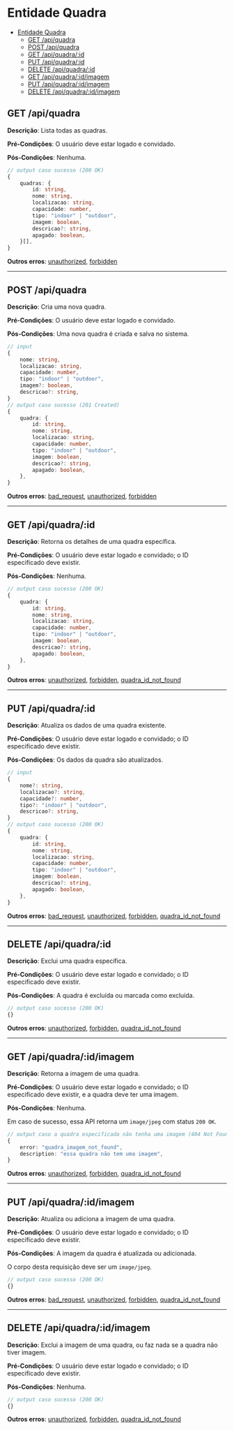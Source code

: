 # Entidade Quadra

- [Entidade Quadra](#entidade-quadra)
  - [GET /api/quadra](#get-apiquadra)
  - [POST /api/quadra](#post-apiquadra)
  - [GET /api/quadra/:id](#get-apiquadraid)
  - [PUT /api/quadra/:id](#put-apiquadraid)
  - [DELETE /api/quadra/:id](#delete-apiquadraid)
  - [GET /api/quadra/:id/imagem](#get-apiquadraidimagem)
  - [PUT /api/quadra/:id/imagem](#put-apiquadraidimagem)
  - [DELETE /api/quadra/:id/imagem](#delete-apiquadraidimagem)



## GET /api/quadra

**Descrição**: Lista todas as quadras.

**Pré-Condições**: O usuário deve estar logado e convidado.

**Pós-Condições**: Nenhuma.

```typescript
// output caso sucesso (200 OK)
{
    quadras: {
        id: string,
        nome: string,
        localizacao: string,
        capacidade: number,
        tipo: "indoor" | "outdoor",
        imagem: boolean,
        descricao?: string,
        apagado: boolean,
    }[],
}
```

**Outros erros**: [unauthorized](./8-erros.md#unauthorized), [forbidden](./8-erros.md#forbidden)

------

## POST /api/quadra

**Descrição**: Cria uma nova quadra.

**Pré-Condições**: O usuário deve estar logado e convidado.

**Pós-Condições**: Uma nova quadra é criada e salva no sistema.

```typescript
// input
{
    nome: string,
    localizacao: string,
    capacidade: number,
    tipo: "indoor" | "outdoor",
    imagem?: boolean,
    descricao?: string,
}
// output caso sucesso (201 Created)
{
    quadra: {
        id: string,
        nome: string,
        localizacao: string,
        capacidade: number,
        tipo: "indoor" | "outdoor",
        imagem: boolean,
        descricao?: string,
        apagado: boolean,
    },
}
```

**Outros erros**: [bad_request](./8-erros.md#bad_request), [unauthorized](./8-erros.md#unauthorized), [forbidden](./8-erros.md#forbidden)

------

## GET /api/quadra/:id

**Descrição**: Retorna os detalhes de uma quadra específica.

**Pré-Condições**: O usuário deve estar logado e convidado; o ID especificado deve existir.

**Pós-Condições**: Nenhuma.

```typescript
// output caso sucesso (200 OK)
{
    quadra: {
        id: string,
        nome: string,
        localizacao: string,
        capacidade: number,
        tipo: "indoor" | "outdoor",
        imagem: boolean,
        descricao?: string,
        apagado: boolean,
    },
}
```

**Outros erros**: [unauthorized](./8-erros.md#unauthorized), [forbidden](./8-erros.md#forbidden), [quadra_id_not_found](./8-erros.md#quadra_id_not_found)

------

## PUT /api/quadra/:id

**Descrição**: Atualiza os dados de uma quadra existente.

**Pré-Condições**: O usuário deve estar logado e convidado; o ID especificado deve existir.

**Pós-Condições**: Os dados da quadra são atualizados.

```typescript
// input
{
    nome?: string,
    localizacao?: string,
    capacidade?: number,
    tipo?: "indoor" | "outdoor",
    descricao?: string,
}
// output caso sucesso (200 OK)
{
    quadra: {
        id: string,
        nome: string,
        localizacao: string,
        capacidade: number,
        tipo: "indoor" | "outdoor",
        imagem: boolean,
        descricao?: string,
        apagado: boolean,
    },
}
```

**Outros erros**: [bad_request](./8-erros.md#bad_request), [unauthorized](./8-erros.md#unauthorized), [forbidden](./8-erros.md#forbidden), [quadra_id_not_found](./8-erros.md#quadra_id_not_found)

------

## DELETE /api/quadra/:id

**Descrição**: Exclui uma quadra específica.

**Pré-Condições**: O usuário deve estar logado e convidado; o ID especificado deve existir.

**Pós-Condições**: A quadra é excluída ou marcada como excluída.

```typescript
// output caso sucesso (200 OK)
{}
```

**Outros erros**: [unauthorized](./8-erros.md#unauthorized), [forbidden](./8-erros.md#forbidden), [quadra_id_not_found](./8-erros.md#quadra_id_not_found)

------

## GET /api/quadra/:id/imagem

**Descrição**: Retorna a imagem de uma quadra.

**Pré-Condições**: O usuário deve estar logado e convidado; o ID especificado deve existir, e a quadra deve ter uma imagem.

**Pós-Condições**: Nenhuma.

Em caso de sucesso, essa API retorna um `image/jpeg` com status `200 OK`.

```typescript
// output caso a quadra especificada não tenha uma imagem (404 Not Found)
{
    error: "quadra_imagem_not_found",
    description: "essa quadra não tem uma imagem",
}
```

**Outros erros**: [unauthorized](./8-erros.md#unauthorized), [forbidden](./8-erros.md#forbidden), [quadra_id_not_found](./8-erros.md#quadra_id_not_found)

------

## PUT /api/quadra/:id/imagem

**Descrição**: Atualiza ou adiciona a imagem de uma quadra.

**Pré-Condições**: O usuário deve estar logado e convidado; o ID especificado deve existir.

**Pós-Condições**: A imagem da quadra é atualizada ou adicionada.

O corpo desta requisição deve ser um `image/jpeg`.

```typescript
// output caso sucesso (200 OK)
{}
```

**Outros erros**: [bad_request](./8-erros.md#bad_request), [unauthorized](./8-erros.md#unauthorized), [forbidden](./8-erros.md#forbidden), [quadra_id_not_found](./8-erros.md#quadra_id_not_found)

------

## DELETE /api/quadra/:id/imagem

**Descrição**: Exclui a imagem de uma quadra, ou faz nada se a quadra não tiver imagem.

**Pré-Condições**: O usuário deve estar logado e convidado; o ID especificado deve existir.

**Pós-Condições**: Nenhuma.

```typescript
// output caso sucesso (200 OK)
{}
```

**Outros erros**: [unauthorized](./8-erros.md#unauthorized), [forbidden](./8-erros.md#forbidden), [quadra_id_not_found](./8-erros.md#quadra_id_not_found)